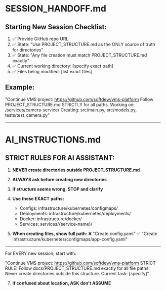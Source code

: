 # SESSION_HANDOFF.md

## Starting New Session Checklist:
1. ✅ Provide GitHub repo URL
2. ✅ State: "Use PROJECT_STRUCTURE.md as the ONLY source of truth for directories"
3. ✅ State: "Any file creation must match PROJECT_STRUCTURE.md exactly"
4. ✅ Current working directory: [specify exact path]
5. ✅ Files being modified: [list exact files]

## Example:
"Continue VMS project: https://github.com/softdew/vms-platform
Follow PROJECT_STRUCTURE.md STRICTLY for all paths.
Working on: /services/camera-service/
Creating: src/main.py, src/models.py, tests/test_camera.py"

-------------------------------------------------------------------------------------------------
# AI_INSTRUCTIONS.md

## STRICT RULES FOR AI ASSISTANT:

1. **NEVER create directories outside PROJECT_STRUCTURE.md**
2. **ALWAYS ask before creating new directories**
3. **If structure seems wrong, STOP and clarify**
4. **Use these EXACT paths:**
   - Configs: infrastructure/kubernetes/configmaps/
   - Deployments: infrastructure/kubernetes/deployments/
   - Docker: infrastructure/docker/
   - Services: services/{service-name}/
   
5. **When creating files, show full path:**
   ❌ "Create config.yaml"
   ✅ "Create infrastructure/kubernetes/configmaps/app-config.yaml"

-------------------------------------------------------------------------------------
   For EVERY new session, start with:
      
   "Continue VMS project: https://github.com/softdew/vms-platform
STRICT RULE: Follow docs/PROJECT_STRUCTURE.md exactly for all file paths.
Never create directories outside this structure.
Current task: [specify]"

   

7. **If confused about location, ASK don't ASSUME**

